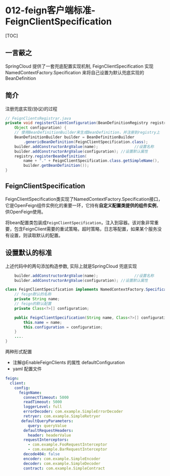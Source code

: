 # 012-feign客户端标准-FeignClientSpecification

[TOC]

## 一言蔽之

SpringCloud 提供了一套兜底配置实现机制,  FeignClientSpecification 实现  NamedContextFactory.Specification 来将自己设置为默认兜底实现的BeanDefinition

## 简介

注册兜底实现(协议)的过程

```java
// FeignClientsRegistrar.java
private void registerClientConfiguration(BeanDefinitionRegistry registry, Object name,
    Object configuration) {
    // 使用BeanDefinitionBuilder来生成BeanDefinition，并注册到registry上
    BeanDefinitionBuilder builder = BeanDefinitionBuilder
        .genericBeanDefinition(FeignClientSpecification.class);
    builder.addConstructorArgValue(name); 				 //设置名称
    builder.addConstructorArgValue(configuration); //设置默认属性
    registry.registerBeanDefinition(
        name + "." + FeignClientSpecification.class.getSimpleName(),
        builder.getBeanDefinition());
}
```

## FeignClientSpecification

FeignClientSpecification类实现了NamedContextFactory.Specification接口，它是OpenFeign组件实例化的重要一环，它持有**自定义配置类提供的组件实例**，供OpenFeign使用。

将bean配置类包装成`FeignClientSpecification`，注入到容器。该对象非常重要，包含FeignClient需要的重试策略，超时策略，日志等配置，如果某个服务没有设置，则读取默认的配置。

## 设置默认的标准

上述代码中的两句添加构造参数, 实际上就是SpringCloud 兜底实现

```java
    builder.addConstructorArgValue(name); 				 //设置名称
    builder.addConstructorArgValue(configuration); //设置默认属性
```

```java
class FeignClientSpecification implements NamedContextFactory.Specification {
	// feign默认的名称
	private String name;
	// feign的默认配置
	private Class<?>[] configuration;

	public FeignClientSpecification(String name, Class<?>[] configuration) {
		this.name = name;
		this.configuration = configuration;
	}
	....
}
```

两种形式配置

- 注解@EnableFeignClients 的属性 defaultConfiguration
- yaml 配置文件

```yaml
feign:
  client:
    config:
      feignName:
        connectTimeout: 5000
        readTimeout: 5000
        loggerLevel: full
        errorDecoder: com.example.SimpleErrorDecoder
        retryer: com.example.SimpleRetryer
       defaultQueryParameters:
          query: queryValue
        defaultRequestHeaders:
          header: headerValue
        requestInterceptors:
          - com.example.FooRequestInterceptor
          - com.example.BarRequestInterceptor
        decode404: false
        encoder: com.example.SimpleEncoder
        decoder: com.example.SimpleDecoder
        contract: com.example.SimpleContract
```

